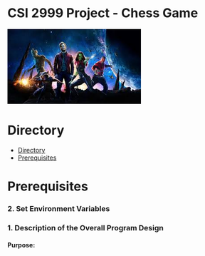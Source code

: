 # CSI 2999 Project - Chess Game
![Title!](./README/README-1.jpg)
# Directory

- [Directory](#directory)
- [Prerequisites](#prerequisites)


# Prerequisites



### 2. Set Environment Variables




### 1. Description of the Overall Program Design

#### Purpose:
